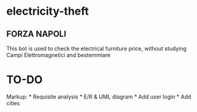 # electricity-theft

## FORZA NAPOLI

This bot is used to check the electrical furniture price,
without studying Campi Elettromagnetici and bestemmiare

# TO-DO
Markup: 
        * Requisite analysis
        * E/R & UML diagram
        * Add user login
        * Add cities